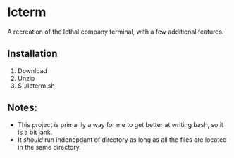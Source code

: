 # lcterm

A recreation of the lethal company terminal, with a few additional features. 

## Installation

1. Download
2. Unzip
3. $ ./lcterm.sh

## Notes: 

- This project is primarily a way for me to get better at writing bash, so it is a bit jank. 
- It *should* run indenepdant of directory as long as all the files are located in the same directory. 
